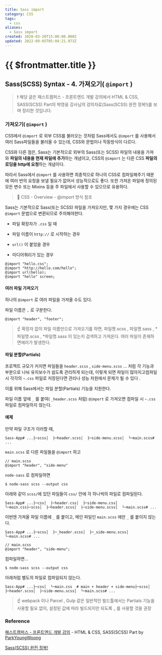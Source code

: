 ```yaml
---
title: Sass import
category: CSS
tags:
  - css
aliases:
  - Sass import
created: 2020-03-20T15:00:00.000Z
updated: 2022-09-05T05:04:21.973Z
---
```


# {{ $frontmatter.title }}

## Sass(SCSS) Syntax - 4. 가져오기( `@import` )

> ❗️ 해당 글은 패스트캠퍼스 - 프론트엔드 개발 강의에서 HTML & CSS, SASS(SCSS) Part의 박영웅 강사님의 강의자료(Sass(SCSS) 완전 정복!)를 보며 정리한 것입니다.

### 가져오기( `@import` )

CSS에서 `@import` 로 외부 CSS를 불러오는 것처럼 Sass에서도 `@import` 를 사용해서여러 Sass파일들을 불러올 수 있는데, CSS와 문법이나 작동방식이 다르다.

CSS와 다른 점은, Sass는 기본적으로 외부의 Sass(또는 SCSS) 파일의 내용을 가져와 **파일의 내용을 현재 파일에 추가**하는 개념이고, CSS의 `@import` 는 다른 CSS **파일의 로딩을 http에 요청**하는 개념이다.

따라서 Sass에서 `@import` 를 사용하면 최종적으로 하나의 CSS로 컴파일해주기 때문에 여러 번의 요청을 보낼 필요가 없어서 성능적으로도 좋다. 또한 가져온 파일에 정의된 모든 변수 또는 Mixins 등을 주 파일에서 사용할 수 있으므로 유용하다.

> 🔗 CSS - Overview - @import 방식 참조

Sass는 기본적으로 Sass(또는 SCSS) 파일을 가져오지만, 몇 가지 경우에는 CSS `@import` 문법으로 변환되므로 주의해야한다.

- 파일 확장자가 `.css` 일 때

- 파일 이름이 `http://` 로 시작하는 경우

- `url()` 이 붙었을 경우

- 미디어쿼리가 있는 경우

```
@import "hello.css";
@import "http://hello.com/hello";
@import url(hello);
@import "hello" screen;
```

#### 여러 파일 가져오기

하나의 `@import` 로 여러 파일을 가져올 수도 있다.

파일 이름은 `,` 로 구분한다.

```
@import "header", "footer";
```

> ☝️ 확장자 없이 파일 이름만으로 가져오기를 하면, 파일명.scss , 파일명.sass , *파일명.scss , *파일명.sass 이 있는지 검색하고 가져온다. 여러 파일이 존재하면에러가 발생한다.

#### 파일 분할(Partials)

프로젝트 규모가 커지면 파일들을 `header.scss` , `side-menu.scss` … 처럼 각 기능과 부분으로 나눠 유지보수가 쉽도록 관리하게 되는데, 이렇게 되면 파일이 많아지고컴파일시 각각의 `~.css` 파일로 저장된다면 관리나 성능 차원에서 문제가 될 수 있다 .

이를 위해 Sass에서는 파일 분할(Partials) 기능을 지원한다.

파일 이름 앞에 `_` 를 붙여( `_header.scss` 처럼) `@import` 로 가져오면 컴파일 시 `~.css` 파일로 컴파일하지 않는다.

#### 예제

만약 파일 구조가 이러할 때,

```
Sass-App# ...├─scss│  ├─header.scss│  ├─side-menu.scss│  └─main.scss# ...
```

`main.scss` 로 다른 파일들을 `@import` 하고

```
// main.scss
@import "header", "side-menu"
```

`node-sass` 로 컴파일하면

```
$ node-sass scss --output css
```

아래와 같이 `scss/`에 있던 파일들이 `css/` 안에 각 하나씩의 파일로 컴파일된다.

```
Sass-App# ...├─css│  ├─header.css│  ├─side-menu.css│  └─main.css├─scss│  ├─header.scss│  ├─side-menu.scss│  └─main.scss# ...
```

이번엔 가져올 파일 이름에 `_` 를 붙이고, 메인 파일인 `main.scss` 에만 `_` 를 붙이지 않는다.

```
Sass-App# ...├─scss│  ├─_header.scss│  ├─_side-menu.scss│  └─main.scss# ...
```

```
// main.scss
@import "header", "side-menu";
```

컴파일하면…

```
$ node-sass scss --output css
```

아래처럼 별도의 파일로 컴파일되지 않는다.

```
Sass-App# ...├─css│  └─main.css  # main + header + side-menu├─scss│  ├─header.scss│  ├─side-menu.scss│  └─main.scss# ...
```

> ☝️ webpack 이나 Parcel , Gulp 같은 일반적인 빌드툴에서는 Partials 기능을 사용할 필요 없이, 설정된 값에 따라 빌드되지만 되도록 \_ 를 사용할 것을 권장

### Reference

[패스트캠퍼스 - 프론트엔드 개발 강의](https://www.fastcampus.co.kr/dev_online_react/) - HTML & CSS, SASS(SCSS) Part by [ParkYoungWoong](https://github.com/ParkYoungWoong)

[Sass(SCSS) 완전 정복!](https://heropy.blog/2018/01/31/sass/)
